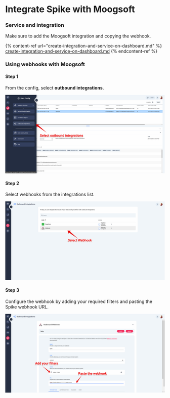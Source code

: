 # Integrate Spike with Moogsoft

### Service and integration <a href="service-and-integration" id="service-and-integration"></a>

Make sure to add the Moogsoft integration and copying the webhook.[\
](https://docs.spike.sh/integrations-guideline/create-integration-and-service-on-dashboard)

{% content-ref url="create-integration-and-service-on-dashboard.md" %}
[create-integration-and-service-on-dashboard.md](create-integration-and-service-on-dashboard.md)
{% endcontent-ref %}



### Using webhooks with Moogsoft 

#### Step 1

From the config, select **outbound integrations**.

![](<../.gitbook/assets/image (126).png>)



#### Step 2

Select webhooks from the integrations list. 

![](<../.gitbook/assets/image (89).png>)



#### Step 3

Configure the webhook by adding your required filters and pasting the Spike webhook URL.

![](<../.gitbook/assets/image (90).png>)
